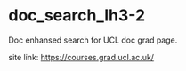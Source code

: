 # doc_search_lh3-2
Doc enhansed search for UCL doc grad page.

site link: https://courses.grad.ucl.ac.uk/